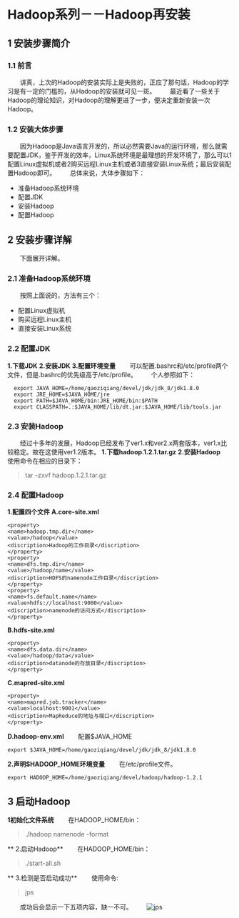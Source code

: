 # Hadoop系列－－Hadoop再安装
## **1 安装步骤简介**
### **1.1 前言**
　　讲真，上次的Hadoop的安装实际上是失败的，正应了那句话，Hadoop的学习是有一定的门槛的，从Hadoop的安装就可见一斑。
　　最近看了一些关于Hadoop的理论知识，对Hadoop的理解更进了一步，便决定重新安装一次Hadoop。
### **1.2 安装大体步骤**
　　因为Hadoop是Java语言开发的，所以必然需要Java的运行环境，那么就需要配置JDK，鉴于开发的效率，Linux系统环境是最理想的开发环境了，那么可以1配置Linux虚拟机或者2购买远程Linux主机或者3直接安装Linux系统；最后安装配置Hadoop即可。
　　总体来说，大体步骤如下：

 - 准备Hadoop系统环境
 - 配置JDK
 - 安装Hadoop
 - 配置Hadoop

## **2 安装步骤详解**
　　下面展开详解。
### **2.1 准备Hadoop系统环境**
　　按照上面说的，方法有三个：
　　

 - 配置Linux虚拟机
 - 购买远程Linux主机
 - 直接安装Linux系统

### **2.2 配置JDK**
**1.下载JDK**
**2.安装JDK**
**3.配置环境变量**
　　可以配置.bashrc和/etc/profile两个文件，但是.bashrc的优先级高于/etc/profile。
　　个人参照如下：
　　

```
  export JAVA_HOME=/home/gaoziqiang/devel/jdk/jdk_8/jdk1.8.0
  export JRE_HOME=$JAVA_HOME/jre                                                        
  export PATH=$JAVA_HOME/bin:JRE_HOME/bin:$PATH
  export CLASSPATH=.:$JAVA_HOME/lib/dt.jar:$JAVA_HOME/lib/tools.jar

```

### **2.3 安装Hadoop**
　　经过十多年的发展，Hadoop已经发布了ver1.x和ver2.x两套版本，ver1.x比较稳定。故在这使用ver1.2版本。
**1.下载hadoop.1.2.1.tar.gz**
**2.安装Hadoop**
　　使用命令在相应的目录下：
　　

> tar -zxvf hadoop.1.2.1.tar.gz

### **2.4 配置Hadoop**
**1.配置四个文件**
**A.core-site.xml**

```
<property>
<name>hadoop.tmp.dir</name>
<value>/hadoop</value>
<discription>Hadoop的工作目录</discription>
</property>
<property>
<name>dfs.tmp.dir</name>
<value>/hadoop/name</value>
<discription>HDFS的namenode工作目录</discription>
</property>
<property>
<name>fs.default.name</name>
<value>hdfs://localhost:9000</value>
<discription>namenode的访问方式</discription>
</property>
```

**B.hdfs-site.xml**

```
<property>
<name>dfs.data.dir</name>
<value>/hadoop/data</value>
<discription>datanode的存放目录</discription>
</property>
```

**C.mapred-site.xml**

```
<property>
<name>mapred.job.tracker</name>
<value>localhost:9001</value>
<discription>MapReduce的地址与端口</discription>
</property>
```

**D.hadoop-env.xml**
　　配置$JAVA_HOME

```
export $JAVA_HOME=/home/gaoziqiang/devel/jdk/jdk_8/jdk1.8.0
```

**2.声明$HADOOP_HOME环境变量**
　　在/etc/profile文件。
　　

```
export HADOOP_HOME=/home/gaoziqiang/devel/hadoop/hadoop-1.2.1
```

## **3 启动Hadoop**
**1初始化文件系统**
　　在HADOOP_HOME/bin：
　　

> ./hadoop namenode -format

** 2.启动Hadoop**
　　在HADOOP_HOME/bin：
　　

> ./start-all.sh

** 3.检测是否启动成功**
　　使用命令:

> jps

　　成功后会显示一下五项内容，缺一不可。
　　![jps](http://img.blog.csdn.net/20170808160747908?watermark/2/text/aHR0cDovL2Jsb2cuY3Nkbi5uZXQvcXFfMzM0Mjk5Njg=/font/5a6L5L2T/fontsize/400/fill/I0JBQkFCMA==/dissolve/70/gravity/SouthEast)

